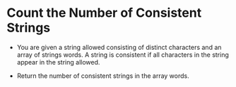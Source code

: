 # Count the Number of Consistent Strings

- You are given a string allowed consisting of distinct characters and an array of strings words. A string is consistent if all characters in the string appear in the string allowed.

- Return the number of consistent strings in the array words.